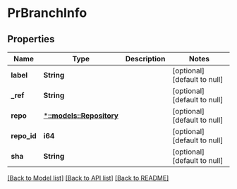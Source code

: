 # PrBranchInfo

## Properties
Name | Type | Description | Notes
------------ | ------------- | ------------- | -------------
**label** | **String** |  | [optional] [default to null]
**_ref** | **String** |  | [optional] [default to null]
**repo** | [***::models::Repository**](Repository.md) |  | [optional] [default to null]
**repo_id** | **i64** |  | [optional] [default to null]
**sha** | **String** |  | [optional] [default to null]

[[Back to Model list]](../README.md#documentation-for-models) [[Back to API list]](../README.md#documentation-for-api-endpoints) [[Back to README]](../README.md)



